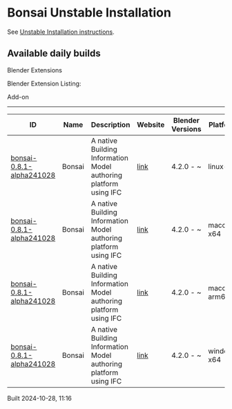# Bonsai Unstable Installation

See [Unstable Installation instructions](https://docs.bonsaibim.org/guides/development/installation.html#unstable-installation).

## Available daily builds




Blender Extensions


Blender Extension Listing:


Add\-on




---




| ID | Name | Description | Website | Blender Versions | Platforms | Size |
| --- | --- | --- | --- | --- | --- | --- |
| [bonsai\-0\.8\.1\-alpha241028](https://github.com/IfcOpenShell/IfcOpenShell/releases/download/bonsai-0.8.1-alpha2410281108/bonsai_py311-0.8.1-alpha241028-linux-x64.zip?repository=https://raw.githubusercontent.com/IfcOpenShell/bonsai_unstable_repo/main/index.json&blender_version_min=4.2.0&platforms=linux-x64) | Bonsai | A native Building Information Model authoring platform using IFC | [link](https://bonsaibim.org/) | 4\.2\.0 \- \~ | linux\-x64 | 108\.4MB |
| [bonsai\-0\.8\.1\-alpha241028](https://github.com/IfcOpenShell/IfcOpenShell/releases/download/bonsai-0.8.1-alpha2410281108/bonsai_py311-0.8.1-alpha241028-macos-x64.zip?repository=https://raw.githubusercontent.com/IfcOpenShell/bonsai_unstable_repo/main/index.json&blender_version_min=4.2.0&platforms=macos-x64) | Bonsai | A native Building Information Model authoring platform using IFC | [link](https://bonsaibim.org/) | 4\.2\.0 \- \~ | macos\-x64 | 104\.2MB |
| [bonsai\-0\.8\.1\-alpha241028](https://github.com/IfcOpenShell/IfcOpenShell/releases/download/bonsai-0.8.1-alpha2410281108/bonsai_py311-0.8.1-alpha241028-macos-arm64.zip?repository=https://raw.githubusercontent.com/IfcOpenShell/bonsai_unstable_repo/main/index.json&blender_version_min=4.2.0&platforms=macos-arm64) | Bonsai | A native Building Information Model authoring platform using IFC | [link](https://bonsaibim.org/) | 4\.2\.0 \- \~ | macos\-arm64 | 104\.0MB |
| [bonsai\-0\.8\.1\-alpha241028](https://github.com/IfcOpenShell/IfcOpenShell/releases/download/bonsai-0.8.1-alpha2410281108/bonsai_py311-0.8.1-alpha241028-windows-x64.zip?repository=https://raw.githubusercontent.com/IfcOpenShell/bonsai_unstable_repo/main/index.json&blender_version_min=4.2.0&platforms=windows-x64) | Bonsai | A native Building Information Model authoring platform using IFC | [link](https://bonsaibim.org/) | 4\.2\.0 \- \~ | windows\-x64 | 83\.6MB |


Built 2024\-10\-28, 11:16




